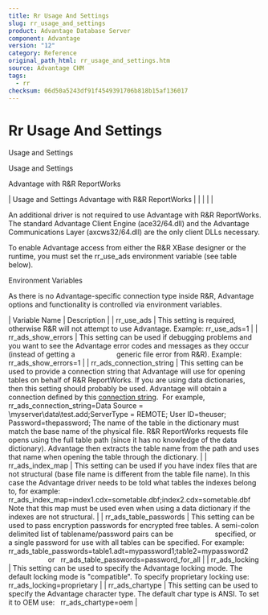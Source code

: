 ```yaml
---
title: Rr Usage And Settings
slug: rr_usage_and_settings
product: Advantage Database Server
component: Advantage
version: "12"
category: Reference
original_path_html: rr_usage_and_settings.htm
source: Advantage CHM
tags:
  - rr
checksum: 06d50a5243df91f4549391706b818b15af136017
---
```


# Rr Usage And Settings

Usage and Settings

Usage and Settings

Advantage with R&R ReportWorks

| Usage and Settings  Advantage with R&R ReportWorks |  |  |  |  |

An additional driver is not required to use Advantage with R&R ReportWorks. The standard Advantage Client Engine (ace32/64.dll) and the Advantage Communications Layer (axcws32/64.dll) are the only client DLLs necessary.

To enable Advantage access from either the R&R XBase designer or the runtime, you must set the rr\_use\_ads environment variable (see table below).

Environment Variables

As there is no Advantage-specific connection type inside R&R, Advantage options and functionality is controlled via environment variables.

| Variable Name | Description |
| rr\_use\_ads | This setting is required, otherwise R&R will not attempt to use Advantage. Example:  rr\_use\_ads=1 |
| rr\_ads\_show\_errors | This setting can be used if debugging problems and you want to see the Advantage error codes and messages as they occur (instead of getting a                     generic file error from R&R). Example:  rr\_ads\_show\_errors=1 |
| rr\_ads\_connection\_string | This setting can be used to provide a connection string that Advantage will use for opening tables on behalf of R&R ReportWorks. If you are using data dictionaries, then this setting should probably be used. Advantage will obtain a connection defined by this [connection string](ace_adsconnect101.md).  For example,    rr\_ads\_connection\_string=Data Source = \\myserver\data\test.add;ServerType = REMOTE; User ID=theuser; Password=thepassword;    The name of the table in the dictionary must match the base name of the physical file. R&R ReportWorks requests file opens using the full table path (since it has no knowledge of the data dictionary). Advantage then extracts the table name from the path and uses that name when opening the table through the dictionary. |
| rr\_ads\_index\_map | This setting can be used if you have index files that are not structural (base file name is different from the table file name). In this case the Advantage driver needs to be told what tables the indexes belong to, for example:    rr\_ads\_index\_map=index1.cdx=sometable.dbf;index2.cdx=sometable.dbf    Note that this map must be used even when using a data dictionary if the indexes are not structural. |
| rr\_ads\_table\_passwords | This setting can be used to pass encryption passwords for encrypted free tables. A semi-colon delimited list of tablename/password pairs can be                     specified, or a single password for use with all tables can be specified. For example:    rr\_ads\_table\_passwords=table1.adt=mypassword1;table2=mypassword2                              or      rr\_ads\_table\_passwords=password\_for\_all |
| rr\_ads\_locking | This setting can be used to specify the Advantage locking mode. The default locking mode is "compatible". To specify proprietary locking use:    rr\_ads\_locking=proprietary |
| rr\_ads\_chartype | This setting can be used to specify the Advantage character type. The default char type is ANSI. To set it to OEM use:    rr\_ads\_chartype=oem |
